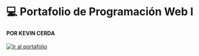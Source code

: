 # 💻 Portafolio de Programación Web I
#### POR KEVIN CERDA
<a href="https://polikevin.github.io/Portafolio_PrograWebI/">
  <img src="https://img.shields.io/badge/Ir_al_portafolio-blue?style=plastic" alt="Ir al portafolio">
</a>
